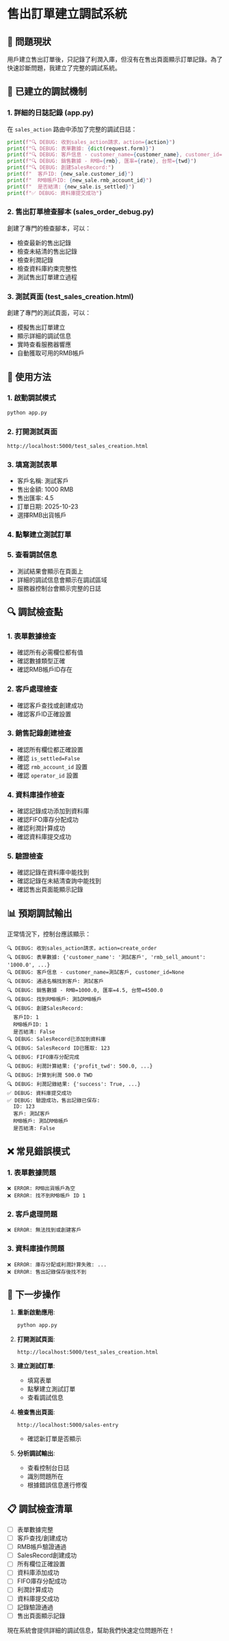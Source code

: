# 售出訂單建立調試系統

## 🚨 問題現狀

用戶建立售出訂單後，只記錄了利潤入庫，但沒有在售出頁面顯示訂單記錄。為了快速診斷問題，我建立了完整的調試系統。

## 🔧 已建立的調試機制

### 1. 詳細的日誌記錄 (app.py)

在 `sales_action` 路由中添加了完整的調試日誌：

```python
print(f"🔍 DEBUG: 收到sales_action請求，action={action}")
print(f"🔍 DEBUG: 表單數據: {dict(request.form)}")
print(f"🔍 DEBUG: 客戶信息 - customer_name={customer_name}, customer_id={customer_id}")
print(f"🔍 DEBUG: 銷售數據 - RMB={rmb}, 匯率={rate}, 台幣={twd}")
print(f"🔍 DEBUG: 創建SalesRecord:")
print(f"  客戶ID: {new_sale.customer_id}")
print(f"  RMB帳戶ID: {new_sale.rmb_account_id}")
print(f"  是否結清: {new_sale.is_settled}")
print(f"✅ DEBUG: 資料庫提交成功")
```

### 2. 售出訂單檢查腳本 (sales_order_debug.py)

創建了專門的檢查腳本，可以：
- 檢查最新的售出記錄
- 檢查未結清的售出記錄
- 檢查利潤記錄
- 檢查資料庫約束完整性
- 測試售出訂單建立過程

### 3. 測試頁面 (test_sales_creation.html)

創建了專門的測試頁面，可以：
- 模擬售出訂單建立
- 顯示詳細的調試信息
- 實時查看服務器響應
- 自動獲取可用的RMB帳戶

## 🧪 使用方法

### 1. 啟動調試模式
```bash
python app.py
```

### 2. 打開測試頁面
```
http://localhost:5000/test_sales_creation.html
```

### 3. 填寫測試表單
- 客戶名稱: 測試客戶
- 售出金額: 1000 RMB
- 售出匯率: 4.5
- 訂單日期: 2025-10-23
- 選擇RMB出貨帳戶

### 4. 點擊建立測試訂單

### 5. 查看調試信息
- 測試結果會顯示在頁面上
- 詳細的調試信息會顯示在調試區域
- 服務器控制台會顯示完整的日誌

## 🔍 調試檢查點

### 1. 表單數據檢查
- 確認所有必需欄位都有值
- 確認數據類型正確
- 確認RMB帳戶ID存在

### 2. 客戶處理檢查
- 確認客戶查找或創建成功
- 確認客戶ID正確設置

### 3. 銷售記錄創建檢查
- 確認所有欄位都正確設置
- 確認 `is_settled=False`
- 確認 `rmb_account_id` 設置
- 確認 `operator_id` 設置

### 4. 資料庫操作檢查
- 確認記錄成功添加到資料庫
- 確認FIFO庫存分配成功
- 確認利潤計算成功
- 確認資料庫提交成功

### 5. 驗證檢查
- 確認記錄在資料庫中能找到
- 確認記錄在未結清查詢中能找到
- 確認售出頁面能顯示記錄

## 📊 預期調試輸出

正常情況下，控制台應該顯示：

```
🔍 DEBUG: 收到sales_action請求，action=create_order
🔍 DEBUG: 表單數據: {'customer_name': '測試客戶', 'rmb_sell_amount': '1000.0', ...}
🔍 DEBUG: 客戶信息 - customer_name=測試客戶, customer_id=None
🔍 DEBUG: 通過名稱找到客戶: 測試客戶
🔍 DEBUG: 銷售數據 - RMB=1000.0, 匯率=4.5, 台幣=4500.0
🔍 DEBUG: 找到RMB帳戶: 測試RMB帳戶
🔍 DEBUG: 創建SalesRecord:
  客戶ID: 1
  RMB帳戶ID: 1
  是否結清: False
🔍 DEBUG: SalesRecord已添加到資料庫
🔍 DEBUG: SalesRecord ID已獲取: 123
🔍 DEBUG: FIFO庫存分配完成
🔍 DEBUG: 利潤計算結果: {'profit_twd': 500.0, ...}
🔍 DEBUG: 計算到利潤 500.0 TWD
🔍 DEBUG: 利潤記錄結果: {'success': True, ...}
✅ DEBUG: 資料庫提交成功
✅ DEBUG: 驗證成功，售出記錄已保存:
  ID: 123
  客戶: 測試客戶
  RMB帳戶: 測試RMB帳戶
  是否結清: False
```

## ❌ 常見錯誤模式

### 1. 表單數據問題
```
❌ ERROR: RMB出貨帳戶為空
❌ ERROR: 找不到RMB帳戶 ID 1
```

### 2. 客戶處理問題
```
❌ ERROR: 無法找到或創建客戶
```

### 3. 資料庫操作問題
```
❌ ERROR: 庫存分配或利潤計算失敗: ...
❌ ERROR: 售出記錄保存後找不到
```

## 🚀 下一步操作

1. **重新啟動應用**:
   ```bash
   python app.py
   ```

2. **打開測試頁面**:
   ```
   http://localhost:5000/test_sales_creation.html
   ```

3. **建立測試訂單**:
   - 填寫表單
   - 點擊建立測試訂單
   - 查看調試信息

4. **檢查售出頁面**:
   ```
   http://localhost:5000/sales-entry
   ```
   - 確認新訂單是否顯示

5. **分析調試輸出**:
   - 查看控制台日誌
   - 識別問題所在
   - 根據錯誤信息進行修復

## 📋 調試檢查清單

- [ ] 表單數據完整
- [ ] 客戶查找/創建成功
- [ ] RMB帳戶驗證通過
- [ ] SalesRecord創建成功
- [ ] 所有欄位正確設置
- [ ] 資料庫添加成功
- [ ] FIFO庫存分配成功
- [ ] 利潤計算成功
- [ ] 資料庫提交成功
- [ ] 記錄驗證通過
- [ ] 售出頁面顯示記錄

現在系統會提供詳細的調試信息，幫助我們快速定位問題所在！
